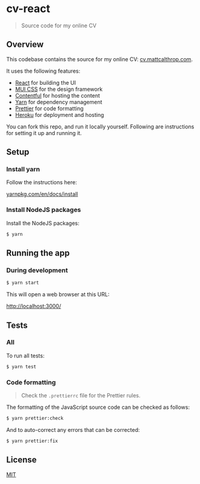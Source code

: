 # cv-react

> Source code for my online CV

## Overview

This codebase contains the source for my online CV: [cv.mattcalthrop.com](http://cv.mattcalthrop.com/).

It uses the following features:

- [React](https://reactjs.org/) for building the UI
- [MUI CSS](https://www.muicss.com/docs/v1/react/introduction) for the design framework
- [Contentful](https://www.contentful.com/) for hosting the content
- [Yarn](https://yarnpkg.com/en/) for dependency management
- [Prettier](https://prettier.io/) for code formatting
- [Heroku](https://www.heroku.com/) for deployment and hosting

You can fork this repo, and run it locally yourself. Following are instructions for setting it up and running it.

## Setup

### Install yarn

Follow the instructions here:

[yarnpkg.com/en/docs/install](https://yarnpkg.com/en/docs/install)

### Install NodeJS packages

Install the NodeJS packages:

``` sh
$ yarn
```

## Running the app

### During development

``` sh
$ yarn start
```

This will open a web browser at this URL:

[http://localhost:3000/](http://localhost:3000/)

## Tests

### All

To run all tests:

``` sh
$ yarn test
```

### Code formatting

> Check the `.prettierrc` file for the Prettier rules.

The formatting of the JavaScript source code can be checked as follows:

``` sh
$ yarn prettier:check
```

And to auto-correct any errors that can be corrected:

``` sh
$ yarn prettier:fix
```

## License

[MIT](LICENSE)
